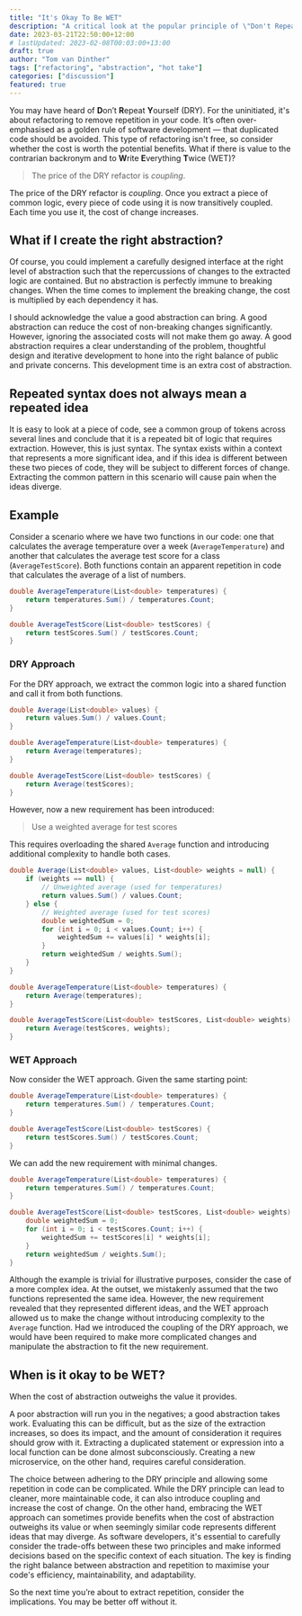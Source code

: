 ```yaml
---
title: "It's Okay To Be WET"
description: "A critical look at the popular principle of \"Don't Repeat Yourself\" (DRY), and a brief detour about abstractions."
date: 2023-03-21T22:50:00+12:00
# lastUpdated: 2023-02-08T00:03:00+13:00
draft: true
author: "Tom van Dinther"
tags: ["refactoring", "abstraction", "hot take"]
categories: ["discussion"]
featured: true
---
```

You may have heard of **D**on’t **R**epeat **Y**ourself (DRY). For the uninitiated, it's about refactoring to remove repetition in your code. It’s often over-emphasised as a golden rule of software development — that duplicated code should be avoided. This type of refactoring isn't free, so consider whether the cost is worth the potential benefits. What if there is value to the contrarian backronym and to **W**rite **E**verything **T**wice (WET)?

> The price of the DRY refactor is *coupling*.
> 

The price of the DRY refactor is *coupling*. Once you extract a piece of common logic, every piece of code using it is now transitively coupled. Each time you use it, the cost of change increases.

## What if I create the right abstraction?

Of course, you could implement a carefully designed interface at the right level of abstraction such that the repercussions of changes to the extracted logic are contained. But no abstraction is perfectly immune to breaking changes. When the time comes to implement the breaking change, the cost is multiplied by each dependency it has.

I should acknowledge the value a good abstraction can bring. A good abstraction can reduce the cost of non-breaking changes significantly. However, ignoring the associated costs will not make them go away. A good abstraction requires a clear understanding of the problem, thoughtful design and iterative development to hone into the right balance of public and private concerns. This development time is an extra cost of abstraction.

## Repeated syntax does not always mean a repeated idea

It is easy to look at a piece of code, see a common group of tokens across several lines and conclude that it is a repeated bit of logic that requires extraction. However, this is just syntax. The syntax exists within a context that represents a more significant idea, and if this idea is different between these two pieces of code, they will be subject to different forces of change. Extracting the common pattern in this scenario will cause pain when the ideas diverge.

## Example

Consider a scenario where we have two functions in our code: one that calculates the average temperature over a week (`AverageTemperature`) and another that calculates the average test score for a class (`AverageTestScore`). Both functions contain an apparent repetition in code that calculates the average of a list of numbers.

```csharp
double AverageTemperature(List<double> temperatures) {
    return temperatures.Sum() / temperatures.Count;
}

double AverageTestScore(List<double> testScores) {
    return testScores.Sum() / testScores.Count;
}
```

### DRY Approach

For the DRY approach, we extract the common logic into a shared function and call it from both functions.
```csharp
double Average(List<double> values) {
    return values.Sum() / values.Count;
}

double AverageTemperature(List<double> temperatures) {
    return Average(temperatures);
}

double AverageTestScore(List<double> testScores) {
    return Average(testScores);
}
```
However, now a new requirement has been introduced:
> Use a weighted average for test scores  
>
This requires overloading the shared `Average` function and introducing additional complexity to handle both cases.
```csharp
double Average(List<double> values, List<double> weights = null) {
    if (weights == null) {
        // Unweighted average (used for temperatures)
        return values.Sum() / values.Count;
    } else {
        // Weighted average (used for test scores)
        double weightedSum = 0;
        for (int i = 0; i < values.Count; i++) {
            weightedSum += values[i] * weights[i];
        }
        return weightedSum / weights.Sum();
    }
}

double AverageTemperature(List<double> temperatures) {
    return Average(temperatures);
}

double AverageTestScore(List<double> testScores, List<double> weights) {
    return Average(testScores, weights);
}
```

### WET Approach
Now consider the WET approach. Given the same starting point:
```csharp
double AverageTemperature(List<double> temperatures) {
    return temperatures.Sum() / temperatures.Count;
}

double AverageTestScore(List<double> testScores) {
    return testScores.Sum() / testScores.Count;
}
```
We can add the new requirement with minimal changes.
```csharp
double AverageTemperature(List<double> temperatures) {
    return temperatures.Sum() / temperatures.Count;
}

double AverageTestScore(List<double> testScores, List<double> weights) {
    double weightedSum = 0;
    for (int i = 0; i < testScores.Count; i++) {
        weightedSum += testScores[i] * weights[i];
    }
    return weightedSum / weights.Sum();
}
```
Although the example is trivial for illustrative purposes, consider the case of a more complex idea. At the outset, we mistakenly assumed that the two functions represented the same idea. However, the new requirement revealed that they represented different ideas, and the WET approach allowed us to make the change without introducing complexity to the `Average` function. Had we introduced the coupling of the DRY approach, we would have been required to make more complicated changes and manipulate the abstraction to fit the new requirement.

## When is it okay to be WET?

When the cost of abstraction outweighs the value it provides.

A poor abstraction will run you in the negatives; a good abstraction takes work. Evaluating this can be difficult, but as the size of the extraction increases, so does its impact, and the amount of consideration it requires should grow with it. Extracting a duplicated statement or expression into a local function can be done almost subconsciously. Creating a new microservice, on the other hand, requires careful consideration.

The choice between adhering to the DRY principle and allowing some repetition in code can be complicated. While the DRY principle can lead to cleaner, more maintainable code, it can also introduce coupling and increase the cost of change. On the other hand, embracing the WET approach can sometimes provide benefits when the cost of abstraction outweighs its value or when seemingly similar code represents different ideas that may diverge. As software developers, it's essential to carefully consider the trade-offs between these two principles and make informed decisions based on the specific context of each situation. The key is finding the right balance between abstraction and repetition to maximise your code's efficiency, maintainability, and adaptability.

So the next time you’re about to extract repetition, consider the implications. You may be better off without it.
